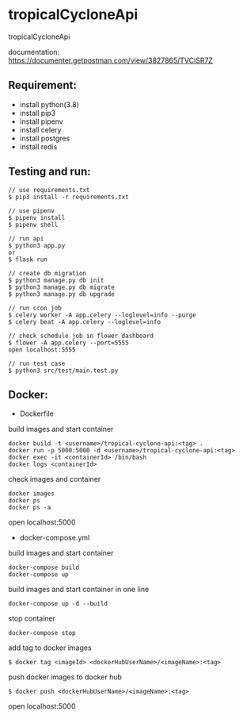 # tropicalCycloneApi

tropicalCycloneApi

documentation: https://documenter.getpostman.com/view/3827865/TVCiSR7Z

## Requirement:
 - install python(3.8)
 - install pip3
 - install pipenv
 - install celery
 - install postgres
 - install redis

## Testing and run:
```
// use requirements.txt
$ pip3 install -r requirements.txt

// use pipenv
$ pipenv install
$ pipenv shell

// run api
$ python3 app.py
or 
$ flask run

// create db migration
$ python3 manage.py db init
$ python3 manage.py db migrate
$ python3 manage.py db upgrade

// run cron job
$ celery worker -A app.celery --loglevel=info --purge
$ celery beat -A app.celery --loglevel=info

// check schedule job in flower dashboard
$ flower -A app.celery --port=5555
open localhost:5555

// run test case
$ python3 src/test/main.test.py
```

## Docker:

- Dockerfile

build images and start container
```
docker build -t <username>/tropical-cyclone-api:<tag> .
docker run -p 5000:5000 -d <username>/tropical-cyclone-api:<tag>
docker exec -it <containerId> /bin/bash
docker logs <containerId>
```

check images and container
```
docker images
docker ps
docker ps -a
```

open localhost:5000

- docker-compose.yml

build images and start container
```
docker-compose build
docker-compose up
```

build images and start container in one line
```
docker-compose up -d --build
```

stop container
```
docker-compose stop
```

add tag to docker images
```
$ docker tag <imageId> <dockerHubUserName>/<imageName>:<tag>
```

push docker images to docker hub
```
$ docker push <dockerHubUserName>/<imageName>:<tag>
```

open localhost:5000